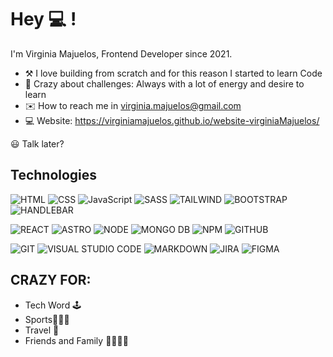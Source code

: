 # Hey 💻 !

I'm Virginia Majuelos, Frontend Developer since 2021.

- ⚒ I love building from scratch and for this reason I started to learn Code 
- 🔋 Crazy about challenges: Always with a lot of energy and desire to learn
- ✉️ How to reach me in virginia.majuelos@gmail.com
- 💻 Website: https://virginiamajuelos.github.io/website-virginiaMajuelos/

😃 Talk later?

## Technologies

![HTML](https://img.shields.io/badge/HTML5-E34F26?style=for-the-badge&logo=html5&logoColor=white)
![CSS](https://img.shields.io/badge/CSS3-1572B6?style=for-the-badge&logo=css3&logoColor=white)
![JavaScript](https://img.shields.io/badge/JavaScript-323330?style=for-the-badge&logo=javascript&logoColor=F7DF1E)
![SASS](https://img.shields.io/badge/Sass-CC6699?style=for-the-badge&logo=sass&logoColor=white)
![TAILWIND](https://img.shields.io/badge/Tailwind_CSS-38B2AC?style=for-the-badge&logo=tailwind-css&logoColor=white)
![BOOTSTRAP](https://img.shields.io/badge/Bootstrap-563D7C?style=for-the-badge&logo=bootstrap&logoColor=white)
![HANDLEBAR](https://img.shields.io/badge/Handlebars.js-f0772b?style=for-the-badge&logo=handlebarsdotjs&logoColor=black)

![REACT](https://img.shields.io/badge/React-20232A?style=for-the-badge&logo=react&logoColor=61DAFB)
![ASTRO](https://img.shields.io/badge/Astro-0C1222?style=for-the-badge&logo=astro&logoColor=FDFDFE)
![NODE](https://img.shields.io/badge/Node.js-339933?style=for-the-badge&logo=nodedotjs&logoColor=white)
![MONGO DB](https://img.shields.io/badge/MongoDB-4EA94B?style=for-the-badge&logo=mongodb&logoColor=white)
![NPM](https://img.shields.io/badge/npm-CB3837?style=for-the-badge&logo=npm&logoColor=white)
![GITHUB](https://img.shields.io/badge/GitHub-100000?style=for-the-badge&logo=github&logoColor=white)

![GIT](https://img.shields.io/badge/GIT-E44C30?style=for-the-badge&logo=git&logoColor=white)
![VISUAL STUDIO CODE](https://img.shields.io/badge/Visual_Studio-5C2D91?style=for-the-badge&logo=visual%20studio&logoColor=white)
![MARKDOWN](https://img.shields.io/badge/Markdown-000000?style=for-the-badge&logo=markdown&logoColor=white)
![JIRA](https://img.shields.io/badge/Jira-0052CC?style=for-the-badge&logo=Jira&logoColor=white)
![FIGMA](https://img.shields.io/badge/Figma-F24E1E?style=for-the-badge&logo=figma&logoColor=white)


## CRAZY FOR:

- Tech Word 🕹
- Sports🏄🏻‍♀️
- Travel 🚌
- Friends and Family 👨‍👩‍👦‍👦
